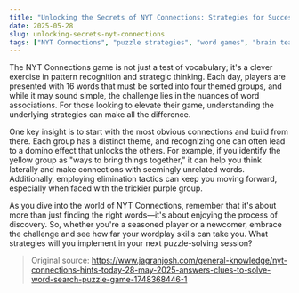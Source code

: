 ```yaml
---
title: "Unlocking the Secrets of NYT Connections: Strategies for Success"
date: 2025-05-28
slug: unlocking-secrets-nyt-connections
tags: ["NYT Connections", "puzzle strategies", "word games", "brain teasers"]
---
```


The NYT Connections game is not just a test of vocabulary; it's a clever exercise in pattern recognition and strategic thinking. Each day, players are presented with 16 words that must be sorted into four themed groups, and while it may sound simple, the challenge lies in the nuances of word associations. For those looking to elevate their game, understanding the underlying strategies can make all the difference.

One key insight is to start with the most obvious connections and build from there. Each group has a distinct theme, and recognizing one can often lead to a domino effect that unlocks the others. For example, if you identify the yellow group as "ways to bring things together," it can help you think laterally and make connections with seemingly unrelated words. Additionally, employing elimination tactics can keep you moving forward, especially when faced with the trickier purple group.

As you dive into the world of NYT Connections, remember that it's about more than just finding the right words—it's about enjoying the process of discovery. So, whether you're a seasoned player or a newcomer, embrace the challenge and see how far your wordplay skills can take you. What strategies will you implement in your next puzzle-solving session?

> Original source: https://www.jagranjosh.com/general-knowledge/nyt-connections-hints-today-28-may-2025-answers-clues-to-solve-word-search-puzzle-game-1748368446-1